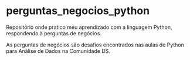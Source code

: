 # perguntas_negocios_python
Repositório onde pratico meu aprendizado com a linguagem Python, respondendo à perguntas de negócios.

As perguntas de negócios são desafios encontrados nas aulas de Python para Análise de Dados na Comunidade DS.
